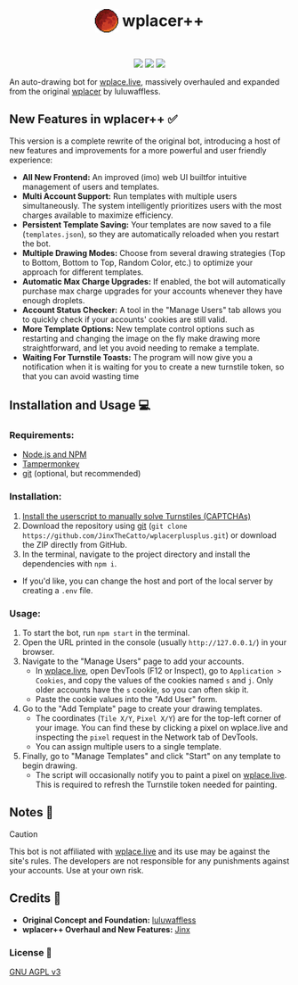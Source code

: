 <h1 align="center"><p style="display: inline-flex; align-items: center; gap: 0.25em"><img style="width: 1.5em; height: 1.5em;" src="public/icons/favicon.png">wplacer++</p></h1>

<p align="center"><img src="https://img.shields.io/github/package-json/v/luluwaffless/wplacer">
<a href="LICENSE"><img src="https://img.shields.io/github/license/luluwaffless/wplacer"></a>
<a href="https://discord.gg/qbtcWrHJvR"><img src="https://img.shields.io/badge/Support-gray?style=flat&logo=Discord&logoColor=white&logoSize=auto&labelColor=5562ea"></a>

An auto-drawing bot for [wplace.live](https://wplace.live/), massively overhauled and expanded from the original [wplacer](https://github.com/luluwaffless/wplacer) by luluwaffless.

## New Features in wplacer++ ✅

This version is a complete rewrite of the original bot, introducing a host of new features and improvements for a more powerful and user friendly experience:

-   **All New Frontend:** An improved (imo) web UI builtfor intuitive management of users and templates.
-   **Multi Account Support:** Run templates with multiple users simultaneously. The system intelligently prioritizes users with the most charges available to maximize efficiency.
-   **Persistent Template Saving:** Your templates are now saved to a file (`templates.json`), so they are automatically reloaded when you restart the bot.
-   **Multiple Drawing Modes:** Choose from several drawing strategies (Top to Bottom, Bottom to Top, Random Color, etc.) to optimize your approach for different templates.
-   **Automatic Max Charge Upgrades:** If enabled, the bot will automatically purchase max charge upgrades for your accounts whenever they have enough droplets.
-   **Account Status Checker:** A tool in the "Manage Users" tab allows you to quickly check if your accounts' cookies are still valid.
-   **More Template Options:** New template control options such as restarting and changing the image on the fly make drawing more straightforward, and let you avoid needing to remake a template.
-   **Waiting For Turnstile Toasts:** The program will now give you a notification when it is waiting for you to create a new turnstile token, so that you can avoid wasting time

## Installation and Usage 💻
### Requirements:
- [Node.js and NPM](https://nodejs.org/en/download)
- [Tampermonkey](https://www.tampermonkey.net/)
- [git](https://git-scm.com/downloads) (optional, but recommended)
### Installation:
1. [Install the userscript to manually solve Turnstiles (CAPTCHAs)](https://raw.githubusercontent.com/luluwaffless/wplacer/refs/heads/main/public/wplacer.user.js)
2. Download the repository using [git](https://git-scm.com/downloads) (`git clone https://github.com/JinxTheCatto/wplacerplusplus.git`) or download the ZIP directly from GitHub.
3. In the terminal, navigate to the project directory and install the dependencies with `npm i`.
- If you'd like, you can change the host and port of the local server by creating a `.env` file.
### Usage:
1. To start the bot, run `npm start` in the terminal.
2. Open the URL printed in the console (usually `http://127.0.0.1/`) in your browser.
3. Navigate to the "Manage Users" page to add your accounts.
   - In [wplace.live](https://wplace.live/), open DevTools (F12 or Inspect), go to `Application > Cookies`, and copy the values of the cookies named `s` and `j`. Only older accounts have the `s` cookie, so you can often skip it.
   - Paste the cookie values into the "Add User" form.
4. Go to the "Add Template" page to create your drawing templates.
   - The coordinates (`Tile X/Y`, `Pixel X/Y`) are for the top-left corner of your image. You can find these by clicking a pixel on wplace.live and inspecting the `pixel` request in the Network tab of DevTools.
   - You can assign multiple users to a single template.
5. Finally, go to "Manage Templates" and click "Start" on any template to begin drawing.
   - The script will occasionally notify you to paint a pixel on [wplace.live](https://wplace.live/). This is required to refresh the Turnstile token needed for painting.

## Notes 📝

> [!CAUTION]
> This bot is not affiliated with [wplace.live](https://wplace.live/) and its use may be against the site's rules. The developers are not responsible for any punishments against your accounts. Use at your own risk.

## Credits 🙏

-   **Original Concept and Foundation:** [luluwaffless](https://github.com/luluwaffless)
-   **wplacer++ Overhaul and New Features:** [Jinx](https://github.com/JinxTheCatto)

### License 📜


[GNU AGPL v3](LICENSE)